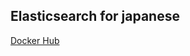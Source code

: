 ## Elasticsearch for japanese

[Docker Hub](https://hub.docker.com/r/tomoyat1/docker-elasticsearch-ja/builds/)
